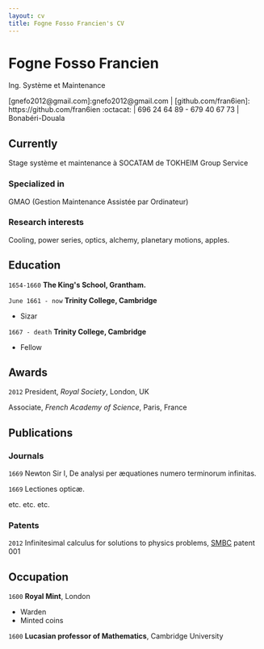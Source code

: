 ```yaml
---
layout: cv
title: Fogne Fosso Francien's CV
---
```

# Fogne Fosso Francien
Ing. Système et Maintenance

<div id="webaddress">
[gnefo2012@gmail.com]:gnefo2012@gmail.com
| [github.com/fran6ien]: https://github.com/fran6ien :octacat:
| 696 24 64 89 - 679 40 67 73
| Bonabéri-Douala
</div>


## Currently

Stage système et maintenance à SOCATAM de TOKHEIM Group Service

### Specialized in

GMAO (Gestion Maintenance Assistée par Ordinateur)


### Research interests

Cooling, power series, optics, alchemy, planetary motions, apples.


## Education

`1654-1660`
__The King's School, Grantham.__

`June 1661 - now`
__Trinity College, Cambridge__

- Sizar

`1667 - death`
__Trinity College, Cambridge__

- Fellow



## Awards

`2012`
President, *Royal Society*, London, UK

Associate, *French Academy of Science*, Paris, France



## Publications

<!-- A list is also available [online](http://scholar.google.co.uk/citations?user=LTOTl0YAAAAJ) -->

### Journals

`1669`
Newton Sir I, De analysi per æquationes numero terminorum infinitas. 

`1669`
Lectiones opticæ.

etc. etc. etc.

### Patents

`2012`
Infinitesimal calculus for solutions to physics problems, [SMBC](http://www.techdirt.com/articles/20121011/09312820678/if-patents-had-been-around-time-newton.shtml) patent 001


## Occupation

`1600`
__Royal Mint__, London

- Warden
- Minted coins

`1600`
__Lucasian professor of Mathematics__, Cambridge University



<!-- ### Footer

Last updated: May 2013 -->


